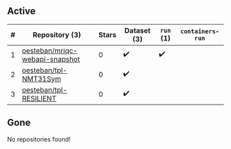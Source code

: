 ## Active
| # | Repository (3) | Stars | Dataset (3) | `run` (1) | `containers-run` |
| --- | --- | --- | --- | --- | --- |
| 1 | [oesteban/mriqc-webapi-snapshot](https://github.com/oesteban/mriqc-webapi-snapshot) | 0 | :heavy_check_mark: | :heavy_check_mark: |  |
| 2 | [oesteban/tpl-NMT31Sym](https://github.com/oesteban/tpl-NMT31Sym) | 0 | :heavy_check_mark: |  |  |
| 3 | [oesteban/tpl-RESILIENT](https://github.com/oesteban/tpl-RESILIENT) | 0 | :heavy_check_mark: |  |  |

## Gone
No repositories found!

